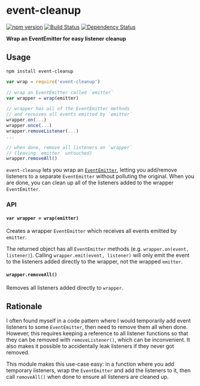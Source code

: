# event-cleanup

[![npm version](https://img.shields.io/npm/v/event-cleanup.svg)](https://www.npmjs.com/package/event-cleanup)
[![Build Status](https://travis-ci.org/mappum/event-cleanup.svg?branch=master)](https://travis-ci.org/mappum/event-cleanup)
[![Dependency Status](https://david-dm.org/mappum/event-cleanup.svg)](https://david-dm.org/mappum/event-cleanup)

**Wrap an EventEmitter for easy listener cleanup**

## Usage

`npm install event-cleanup`

```js
var wrap = require('event-cleanup')

// wrap an EventEmitter called `emitter`
var wrapper = wrap(emitter)

// wrapper has all of the EventEmitter methods
// and receives all events emitted by `emitter`
wrapper.on(...)
wrapper.once(...)
wrapper.removeListener(...)
...

// when done, remove all listeners on `wrapper`
// (leaving `emitter` untouched)
wrapper.removeAll()
```

`event-cleanup` lets you wrap an [`EventEmitter`](https://nodejs.org/api/events.html#events_class_eventemitter), letting you add/remove listeners to a separate `EventEmitter` without polluting the original. When you are done, you can clean up all of the listeners added to the wrapper `EventEmitter`.

### API

#### `var wrapper = wrap(emitter)`

Creates a wrapper `EventEmitter` which receives all events emitted by `emitter`.

The returned object has all `EventEmitter` methods (e.g. `wrapper.on(event, listener)`). Calling `wrapper.emit(event, listener)` will only emit the event to the listeners added directly to the wrapper, not the wrapped `emitter`.

#### `wrapper.removeAll()`

Removes all listeners added directly to `wrapper`.

## Rationale

I often found myself in a code pattern where I would temporarily add event listeners to some `EventEmitter`, then need to remove them all when done. However, this requires keeping a reference to all listener functions so that they can be removed with `removeListener()`, which can be inconvenient. It also makes it possible to accidentally leak listeners if they never got removed.

This module makes this use-case easy: in a function where you add temporary listeners, wrap the `EventEmitter` and add the listeners to it, then call `removeAll()` when done to ensure all listeners are cleaned up.
